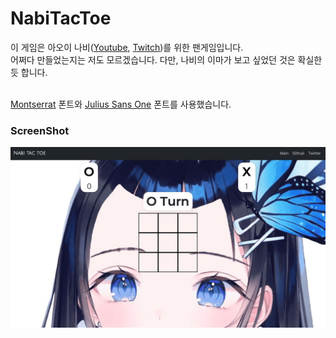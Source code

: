 # NabiTacToe

이 게임은 아오이 나비([Youtube](https://www.youtube.com/channel/UCzKkwB84Y0ql0EvyOWRSkEw), [Twitch](https://www.twitch.tv/nabinya))를 위한 팬게임입니다.<br>
어쩌다 만들었는지는 저도 모르겠습니다. 다만, 나비의 이마가 보고 싶었던 것은 확실한 듯 합니다.<br><br>

[Montserrat](https://fonts.google.com/specimen/Montserrat?query=Montserrat) 폰트와 [Julius Sans One](https://fonts.google.com/specimen/Julius+Sans+One?query=Julius) 폰트를 사용했습니다.

### ScreenShot

![Nabi Tac Toe](screenshot.jpg)